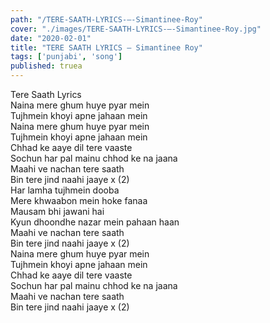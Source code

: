 ```yaml
---
path: "/TERE-SAATH-LYRICS-–-Simantinee-Roy"
cover: "./images/TERE-SAATH-LYRICS-–-Simantinee-Roy.jpg"
date: "2020-02-01"
title: "TERE SAATH LYRICS – Simantinee Roy"
tags: ['punjabi', 'song']
published: truea
---
```

  
Tere Saath Lyrics  
Naina mere ghum huye pyar mein  
Tujhmein khoyi apne jahaan mein  
Naina mere ghum huye pyar mein  
Tujhmein khoyi apne jahaan mein  
Chhad ke aaye dil tere vaaste  
Sochun har pal mainu chhod ke na jaana  
Maahi ve nachan tere saath  
Bin tere jind naahi jaaye x (2)  
Har lamha tujhmein dooba  
Mere khwaabon mein hoke fanaa  
Mausam bhi jawani hai  
Kyun dhoondhe nazar mein pahaan haan  
Maahi ve nachan tere saath  
Bin tere jind naahi jaaye x (2)  
Naina mere ghum huye pyar mein  
Tujhmein khoyi apne jahaan mein  
Chhad ke aaye dil tere vaaste  
Sochun har pal mainu chhod ke na jaana  
Maahi ve nachan tere saath  
Bin tere jind naahi jaaye x (2)  

